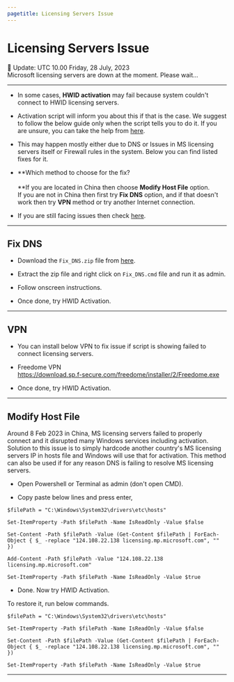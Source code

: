 ```yaml
---
pagetitle: Licensing Servers Issue
---
```


# Licensing Servers Issue

📌 Update: UTC 10.00 Friday, 28 July, 2023\
Microsoft licensing servers are down at the moment. Please wait...

------------------------------------------------------------------------

-   In some cases, **HWID activation** may fail because system couldn't connect to HWID licensing servers.

-   Activation script will inform you about this if that is the case. We suggest to follow the below guide only when the script tells you to do it. If you are unsure, you can take the help from [here](troubleshoot.html).

-   This may happen mostly either due to DNS or Issues in MS licensing servers itself or Firewall rules in the system. Below you can find listed fixes for it.

-   **Which method to choose for the fix?\
    \
    **If you are located in China then choose **Modify Host File** option.\
    If you are not in China then first try **Fix DNS** option, and if that doesn't work then try **VPN** method or try another Internet connection.

-   If you are still facing issues then check [here](troubleshoot.html).

------------------------------------------------------------------------

## Fix DNS

-   Download the `Fix_DNS.zip` file from [here](https://www.box.com/index.php?rm=box_download_shared_file&shared_name=4c66hw8ezuijy5j0trwczy860sf825i7&file_id=f_1146300205040).

-   Extract the zip file and right click on `Fix_DNS.cmd` file and run it as admin.

-   Follow onscreen instructions.

-   Once done, try HWID Activation.

------------------------------------------------------------------------

## VPN

-   You can install below VPN to fix issue if script is showing failed to connect licensing servers.

-   Freedome VPN\
    <https://download.sp.f-secure.com/freedome/installer/2/Freedome.exe>

-   Once done, try HWID Activation.

------------------------------------------------------------------------

## Modify Host File

Around 8 Feb 2023 in China, MS licensing servers failed to properly connect and it disrupted many Windows services including activation. Solution to this issue is to simply hardcode another country's MS licensing servers IP in hosts file and Windows will use that for activation. This method can also be used if for any reason DNS is failing to resolve MS licensing servers.

-   Open Powershell or Terminal as admin (don't open CMD).

-   Copy paste below lines and press enter,

<!-- -->

```         
$filePath = "C:\Windows\System32\drivers\etc\hosts"

Set-ItemProperty -Path $filePath -Name IsReadOnly -Value $false

Set-Content -Path $filePath -Value (Get-Content $filePath | ForEach-Object { $_ -replace "124.108.22.138 licensing.mp.microsoft.com", "" })

Add-Content -Path $filePath -Value "124.108.22.138 licensing.mp.microsoft.com"

Set-ItemProperty -Path $filePath -Name IsReadOnly -Value $true
```

-   Done. Now try HWID Activation.

To restore it, run below commands.

```         
$filePath = "C:\Windows\System32\drivers\etc\hosts"

Set-ItemProperty -Path $filePath -Name IsReadOnly -Value $false

Set-Content -Path $filePath -Value (Get-Content $filePath | ForEach-Object { $_ -replace "124.108.22.138 licensing.mp.microsoft.com", "" })

Set-ItemProperty -Path $filePath -Name IsReadOnly -Value $true
```

------------------------------------------------------------------------

